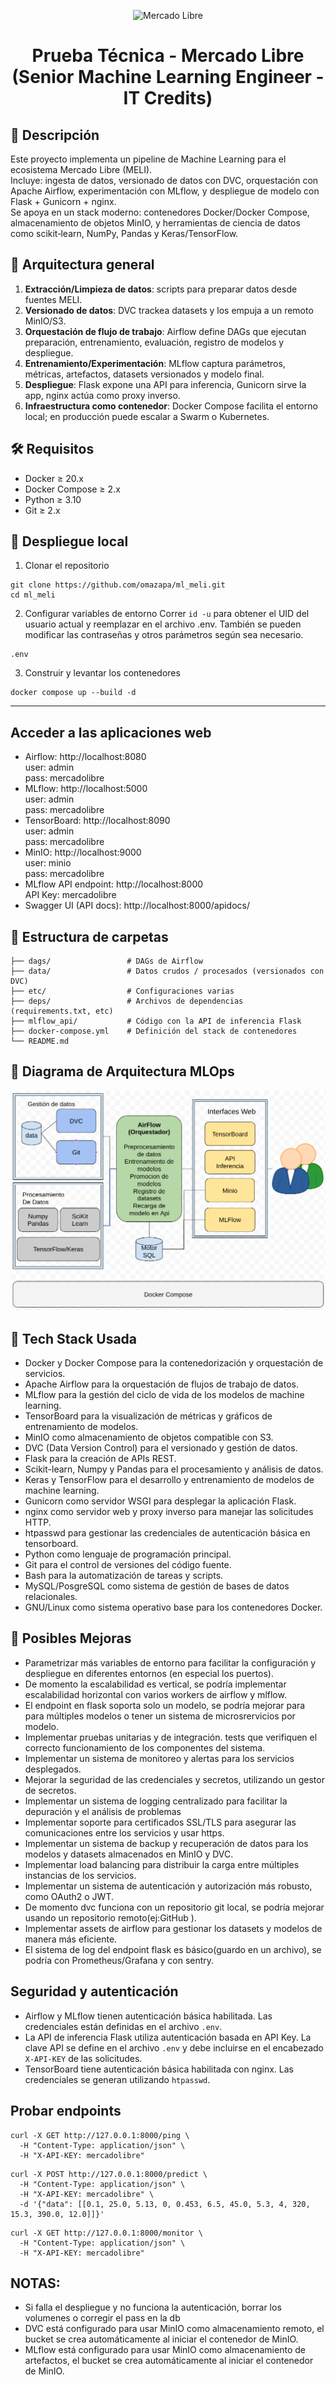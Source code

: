 <p align="center">
  <img src="https://http2.mlstatic.com/frontend-assets/ui-navigation/5.20.4/mercadolibre/logo__large_plus.png" alt="Mercado Libre" width="200"/>
</p>

<h1 align="center">Prueba Técnica - Mercado Libre  (Senior Machine Learning Engineer - IT Credits)</h1>


## 📌 Descripción  
Este proyecto implementa un pipeline de Machine Learning para el ecosistema Mercado Libre (MELI).  
Incluye: ingesta de datos, versionado de datos con DVC, orquestación con Apache Airflow, experimentación con MLflow, y despliegue de modelo con Flask + Gunicorn + nginx.  
Se apoya en un stack moderno: contenedores Docker/Docker Compose, almacenamiento de objetos MinIO, y herramientas de ciencia de datos como scikit‑learn, NumPy, Pandas y Keras/TensorFlow.

## 🧭 Arquitectura general  
1. **Extracción/Limpieza de datos**: scripts para preparar datos desde fuentes MELI.  
2. **Versionado de datos**: DVC trackea datasets y los empuja a un remoto MinIO/S3.  
3. **Orquestación de flujo de trabajo**: Airflow define DAGs que ejecutan preparación, entrenamiento, evaluación, registro de modelos y despliegue.  
4. **Entrenamiento/Experimentación**: MLflow captura parámetros, métricas, artefactos, datasets versionados y modelo final.  
5. **Despliegue**: Flask expone una API para inferencia, Gunicorn sirve la app, nginx actúa como proxy inverso.  
6. **Infraestructura como contenedor**: Docker Compose facilita el entorno local; en producción puede escalar a Swarm o Kubernetes.

## 🛠️ Requisitos  
- Docker ≥ 20.x  
- Docker Compose ≥ 2.x  
- Python ≥ 3.10  
- Git ≥ 2.x

## 🚀 Despliegue local
1. Clonar el repositorio  
```
git clone https://github.com/omazapa/ml_meli.git
cd ml_meli
```
2. Configurar variables de entorno
Correr `id -u` para obtener el UID del usuario actual y reemplazar en el archivo .env. También se pueden modificar las contraseñas y otros parámetros según sea necesario.
```
.env
```
3. Construir y levantar los contenedores  
```
docker compose up --build -d
```

---

## Acceder a las aplicaciones web
- Airflow: http://localhost:8080  
  user: admin  
  pass: mercadolibre
- MLflow: http://localhost:5000  
  user: admin  
  pass: mercadolibre
- TensorBoard: http://localhost:8090  
  user: admin  
  pass: mercadolibre
- MinIO: http://localhost:9000  
  user: minio  
  pass: mercadolibre
- MLflow API endpoint: http://localhost:8000  
  API Key: mercadolibre
- Swagger UI (API docs): http://localhost:8000/apidocs/

## 📂 Estructura de carpetas
```
├── dags/                 # DAGs de Airflow
├── data/                 # Datos crudos / procesados (versionados con DVC)
├── etc/                  # Configuraciones varias
├── deps/                 # Archivos de dependencias (requirements.txt, etc)
├── mlflow_api/           # Código con la API de inferencia Flask
├── docker-compose.yml    # Definición del stack de contenedores
└── README.md
```
## 🧭 Diagrama de Arquitectura MLOps

![Diagrama MLOps — ML MELI](docs/mlops-architecture.png)

## 🧰 Tech Stack Usada
* Docker y Docker Compose para la contenedorización y orquestación de servicios.
* Apache Airflow para la orquestación de flujos de trabajo de datos.
* MLflow para la gestión del ciclo de vida de los modelos de machine learning.
* TensorBoard para la visualización de métricas y gráficos de entrenamiento de modelos.
* MinIO como almacenamiento de objetos compatible con S3.
* DVC (Data Version Control) para el versionado y gestión de datos.
* Flask para la creación de APIs REST.
* Scikit-learn, Numpy y Pandas para el procesamiento y análisis de datos.
* Keras y TensorFlow para el desarrollo y entrenamiento de modelos de machine learning.
* Gunicorn como servidor WSGI para desplegar la aplicación Flask.
* nginx como servidor web y proxy inverso para manejar las solicitudes HTTP.
* htpasswd para gestionar las credenciales de autenticación básica en tensorboard.
* Python como lenguaje de programación principal.
* Git para el control de versiones del código fuente.
* Bash para la automatización de tareas y scripts.
* MySQL/PosgreSQL como sistema de gestión de bases de datos relacionales.
* GNU/Linux como sistema operativo base para los contenedores Docker.


## 🚀 Posibles Mejoras
* Parametrizar más variables de entorno para facilitar la configuración y despliegue en diferentes entornos (en especial los puertos).
* De momento la escalabilidad es vertical, se podría implementar escalabilidad horizontal con varios workers de airflow y mlflow.
* El endpoint en flask soporta solo un modelo, se podría mejorar para para múltiples modelos o tener un sistema de microsrervicios por modelo.
* Implementar pruebas unitarias y de integración. tests que verifiquen el correcto funcionamiento de los componentes del sistema.
* Implementar un sistema de monitoreo y alertas para los servicios desplegados.
* Mejorar la seguridad de las credenciales y secretos, utilizando un gestor de secretos.
* Implementar un sistema de logging centralizado para facilitar la depuración y el análisis de problemas
* Implementar soporte para certificados SSL/TLS para asegurar las comunicaciones entre los servicios y usar https.
* Implementar un sistema de backup y recuperación de datos para los modelos y datasets almacenados en MinIO y DVC.
* Implementar load balancing para distribuir la carga entre múltiples instancias de los servicios.
* Implementar un sistema de autenticación y autorización más robusto, como OAuth2 o JWT.
* De momento dvc funciona con un repositorio git local, se podría mejorar usando un repositorio remoto(ej:GitHub ).
* Implementar assets de airflow para gestionar los datasets y modelos de manera más eficiente.
* El sistema de log del endpoint flask es básico(guardo en un archivo), se podría con Prometheus/Grafana y con sentry.

## Seguridad y autenticación
* Airflow y MLflow tienen autenticación básica habilitada. Las credenciales están definidas en el archivo `.env`.
* La API de inferencia Flask utiliza autenticación basada en API Key. La clave API se define en el archivo `.env` y debe incluirse en el encabezado `X-API-KEY` de las solicitudes.
* TensorBoard tiene autenticación básica habilitada con nginx. Las credenciales se generan utilizando `htpasswd`.

## Probar endpoints
```
curl -X GET http://127.0.0.1:8000/ping \
  -H "Content-Type: application/json" \
  -H "X-API-KEY: mercadolibre"
```

```
curl -X POST http://127.0.0.1:8000/predict \
  -H "Content-Type: application/json" \
  -H "X-API-KEY: mercadolibre" \
  -d '{"data": [[0.1, 25.0, 5.13, 0, 0.453, 6.5, 45.0, 5.3, 4, 320, 15.3, 390.0, 12.0]]}'
```

```
curl -X GET http://127.0.0.1:8000/monitor \
  -H "Content-Type: application/json" \
  -H "X-API-KEY: mercadolibre"
```

## NOTAS:

* Si falla el despliegue y no funciona la autenticación, borrar los volumenes o corregir el pass en la db
* DVC está configurado para usar MinIO como almacenamiento remoto, el bucket se crea automáticamente al iniciar el contenedor de MinIO.
* MLflow está configurado para usar MinIO como almacenamiento de artefactos, el bucket se crea automáticamente al iniciar el contenedor de MinIO.


